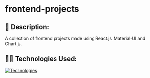 # frontend-projects

## 📃 Description:
A collection of frontend projects made using React.js, Material-UI and Chart.js.

## 👩‍💻 Technologies Used:
[![Technologies](https://skillicons.dev/icons?i=css,js,react,materialui,nodejs,mongodb&theme=dark)](https://skillicons.dev)
